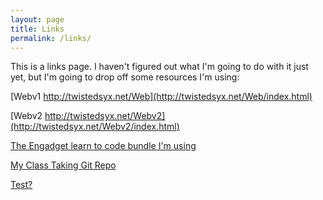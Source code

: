 ```yaml
---
layout: page
title: Links
permalink: /links/
---
```


This is a links page. I haven't figured out what I'm going to do with it just yet, but I'm going to drop off some resources I'm using:

[Webv1 http://twistedsyx.net/Web](http://twistedsyx.net/Web/index.html)

[Webv2 http://twistedsyx.net/Webv2](http://twistedsyx.net/Webv2/index.html)

[The Engadget learn to code bundle I'm using](https://deals.gdgt.com/sales/pwyw-learn-to-code-2018)

[My Class Taking Git Repo](https://github.com/towelbot/Class)

[Test?](https://google.com)

<!-- This is the base Jekyll theme. You can find out more info about customizing your Jekyll theme, as well as basic Jekyll usage documentation at [jekyllrb.com](http://jekyllrb.com/)

You can find the source code for the Jekyll new theme at:
{% include icon-github.html username="jglovier" %} /
[jekyll-new](https://github.com/jglovier/jekyll-new)

You can find the source code for Jekyll at
{% include icon-github.html username="jekyll" %} /
[jekyll](https://github.com/jekyll/jekyll) -->
